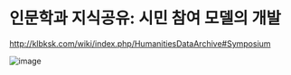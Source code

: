 # 인문학과 지식공유: 시민 참여 모델의 개발

http://klbksk.com/wiki/index.php/HumanitiesDataArchive#Symposium

![image](https://user-images.githubusercontent.com/7889473/146472318-0c3cff1a-27d2-42b4-8c5d-4b155c312e14.png)
